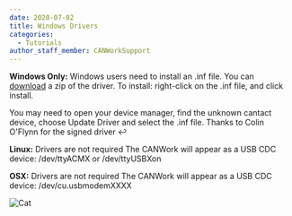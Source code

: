 ```yaml
---
date: 2020-07-02
title: Windows Drivers
categories:
  - Tutorials
author_staff_member: CANWorkSupport
---
```

**Windows Only:** Windows users need to install an .inf file. 
You can [download](https://canable.io/utilities/windows-driver.zip) a zip of the driver.
To install: right-click on the .inf file, and click install. 

You may need to open your device manager, find the unknown cantact device, choose Update Driver and select the .inf file.
Thanks to Colin O'Flynn for the signed driver ↩

**Linux:** Drivers are not required
The CANWork will appear as a USB CDC device: /dev/ttyACMX or /dev/ttyUSBXon

**OSX:** Drivers are not required
The CANWork will appear as a USB CDC device: /dev/cu.usbmodemXXXX



![Cat](https://source.unsplash.com/random/1500x1146)

